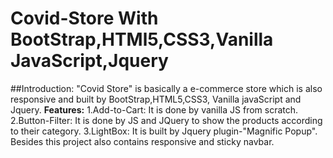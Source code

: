 # Covid-Store With BootStrap,HTMl5,CSS3,Vanilla JavaScript,Jquery
##Introduction:
"Covid Store" is basically a e-commerce store which is also responsive and built by BootStrap,HTML5,CSS3, Vanilla javaScript and Jquery.
**Features:**
1.Add-to-Cart: It is done by vanilla JS from scratch.
2.Button-Filter: It is done by JS and JQuery to show the products according to their category.
3.LightBox: It is built by Jquery plugin-"Magnific Popup".
Besides this project also contains responsive and sticky navbar.
